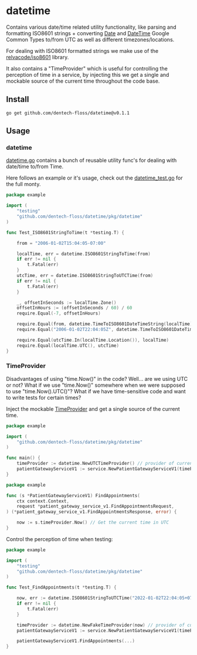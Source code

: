 # datetime

Contains various date/time related utility functionality, like parsing and formatting ISO8601 strings + converting [Date](https://github.com/googleapis/api-common-protos/blob/main/google/type/date.proto) and [DateTime](https://github.com/googleapis/api-common-protos/blob/main/google/type/datetime.proto) Google Common Types to/from UTC as well as different timezones/locations. 

For dealing with ISO8601 formatted strings we make use of the [relvacode/iso8601](https://github.com/relvacode/iso8601) library.

It also contains a "TimeProvider" which is useful for controlling the perception of time in a service, by injecting this we get a single and mockable source of the current time throughout the code base.

## Install

```
go get github.com/dentech-floss/datetime@v0.1.1
```

## Usage

### datetime

[datetime.go](https://github.com/dentech-floss/datetime/blob/main/pkg/datetime/datetime.go) contains a bunch of reusable utility func's for dealing with date/time to/from Time.

Here follows an example or it's usage, check out the [datetime_test.go](https://github.com/dentech-floss/datetime/blob/main/pkg/datetime/datetime_test.go) for the full monty.

```go
package example

import (
    "testing"
    "github.com/dentech-floss/datetime/pkg/datetime"
)

func Test_ISO8601StringToTime(t *testing.T) {

    from = "2006-01-02T15:04:05-07:00"

    localTime, err = datetime.ISO8601StringToTime(from)
    if err != nil {
        t.Fatal(err)
    }
    utcTime, err = datetime.ISO8601StringToUTCTime(from)
    if err != nil {
        t.Fatal(err)
    }

    _, offsetInSeconds := localTime.Zone()
    offsetInHours := (offsetInSeconds / 60) / 60
    require.Equal(-7, offsetInHours)

    require.Equal(from, datetime.TimeToISO8601DateTimeString(localTime))
    require.Equal("2006-01-02T22:04:05Z", datetime.TimeToISO8601DateTimeString(utcTime))

    require.Equal(utcTime.In(localTime.Location()), localTime)
    require.Equal(localTime.UTC(), utcTime)
}
```

### TimeProvider

Disadvantages of using "time.Now()" in the code? Well... are we using UTC or not? What if we use "time.Now()" somewhere when we were supposed to use "time.Now().UTC()"? What if we have time-sensitive code and want to write tests for certain times? 

Inject the mockable [TimeProvider](https://github.com/dentech-floss/datetime/blob/main/pkg/datetime/time_provider.go) and get a single source of the current time.

```go
package example

import (
    "github.com/dentech-floss/datetime/pkg/datetime"
)

func main() {
    timeProvider := datetime.NewUTCTimeProvider() // provider of current time in UTC
    patientGatewayServiceV1 := service.NewPatientGatewayServiceV1(timeProvider) // inject it
}
```

```go
package example

func (s *PatientGatewayServiceV1) FindAppointments(
    ctx context.Context,
    request *patient_gateway_service_v1.FindAppointmentsRequest,
) (*patient_gateway_service_v1.FindAppointmentsResponse, error) {

    now := s.timeProvider.Now() // Get the current time in UTC
}
```

Control the perception of time when testing:

```go
package example

import (
    "testing"
    "github.com/dentech-floss/datetime/pkg/datetime"
)

func Test_FindAppointments(t *testing.T) {

    now, err := datetime.ISO8601StringToUTCTime("2022-01-02T22:04:05+07:00")
    if err != nil {
        t.Fatal(err)
    }

    timeProvider := datetime.NewFakeTimeProvider(now) // provider of current time of choice
    patientGatewayServiceV1 := service.NewPatientGatewayServiceV1(timeProvider) // inject it

    patientGatewayServiceV1.FindAppointments(...)
}
```
